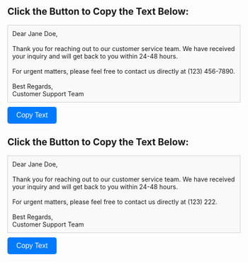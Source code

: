 <h2>Click the Button to Copy the Text Below:</h2>
<div id="copyBox1" style="border: 1px solid #ccc; padding: 10px; width: 100%; height: auto; background-color: #f9f9f9; margin-bottom: 10px;">
    Dear Jane Doe,
    <br><br>
    Thank you for reaching out to our customer service team. We have received your inquiry and will get back to you within 24-48 hours.
    <br><br>
    For urgent matters, please feel free to contact us directly at (123) 456-7890.
    <br><br>
    Best Regards,
    <br>
    Customer Support Team
</div>
<button onclick="copyText1()" style="display: inline-block; padding: 10px 20px; font-size: 16px; color: #fff; background-color: #007bff; border: none; border-radius: 5px; cursor: pointer;">Copy Text</button>
<h2>Click the Button to Copy the Text Below:</h2>
<div id="copyBox2" style="border: 1px solid #ccc; padding: 10px; width: 100%; height: auto; background-color: #f9f9f9; margin-bottom: 10px;">
    Dear Jane Doe,
    <br><br>
    Thank you for reaching out to our customer service team. We have received your inquiry and will get back to you within 24-48 hours.
    <br><br>
    For urgent matters, please feel free to contact us directly at (123) 222.
    <br><br>
    Best Regards,
    <br>
    Customer Support Team
</div>
<button onclick="copyText2()" style="display: inline-block; padding: 10px 20px; font-size: 16px; color: #fff; background-color: #007bff; border: none; border-radius: 5px; cursor: pointer;">Copy Text</button>

<script>
 /*   function copyText1() {
        // Get the content from the copyBox1
        var copyBox = document.getElementById('copyBox1');
        var copiedText = copyBox.innerText;

        // Copy the content to clipboard
        var tempTextArea = document.createElement('textarea');
        tempTextArea.value = copiedText;
        document.body.appendChild(tempTextArea);
        tempTextArea.select();
        document.execCommand('copy');
        document.body.removeChild(tempTextArea);
        alert('Text copied to clipboard!');

        // Now insert the copied text into the correct textarea (comment box)
        var commentTextarea = document.querySelector(".comment-form-comment textarea#comment");
        if (commentTextarea) {
            commentTextarea.value = copiedText;
        }
    }

    function copyText2() {
        // Get the content from the copyBox2
        var copyBox = document.getElementById('copyBox2');
        var copiedText = copyBox.innerText;

        // Copy the content to clipboard
        var tempTextArea = document.createElement('textarea');
        tempTextArea.value = copiedText;
        document.body.appendChild(tempTextArea);
        tempTextArea.select();
        document.execCommand('copy');
        document.body.removeChild(tempTextArea);
        alert('Text copied to clipboard!');

        // Now insert the copied text into the correct textarea (comment box)
        var commentTextarea = document.querySelector(".comment-form-comment textarea#comment");
        if (commentTextarea) {
            commentTextarea.value = copiedText;
        }
    }
*/
    function copyText1() {
        // Get the content from the copyBox1
        var copyBox = document.getElementById('copyBox1');
        var copiedText = copyBox.innerText;

        // Copy the content to clipboard
        var tempTextArea = document.createElement('textarea');
        tempTextArea.value = copiedText;
        document.body.appendChild(tempTextArea);
        tempTextArea.select();
        document.execCommand('copy');
        document.body.removeChild(tempTextArea);
        alert('Text copied to clipboard!');

        // Now insert the copied text into the correct textarea (comment box)
        var commentTextarea = document.querySelector(".comment-form-comment textarea#comment");
        if (commentTextarea) {
            commentTextarea.value = copiedText;
        }
    }

    function copyText2() {
        // Get the content from the copyBox2
        var copyBox = document.getElementById('copyBox2');
        var copiedText = copyBox.innerText;

        // Copy the content to clipboard
        var tempTextArea = document.createElement('textarea');
        tempTextArea.value = copiedText;
        document.body.appendChild(tempTextArea);
        tempTextArea.select();
        document.execCommand('copy');
        document.body.removeChild(tempTextArea);
        alert('Text copied to clipboard!');

        // Now insert the copied text into the correct textarea (comment box)
        var commentTextarea = document.querySelector(".comment-form-comment textarea#comment");
        if (commentTextarea) {
            commentTextarea.value = copiedText;
        }
    }
</script>


